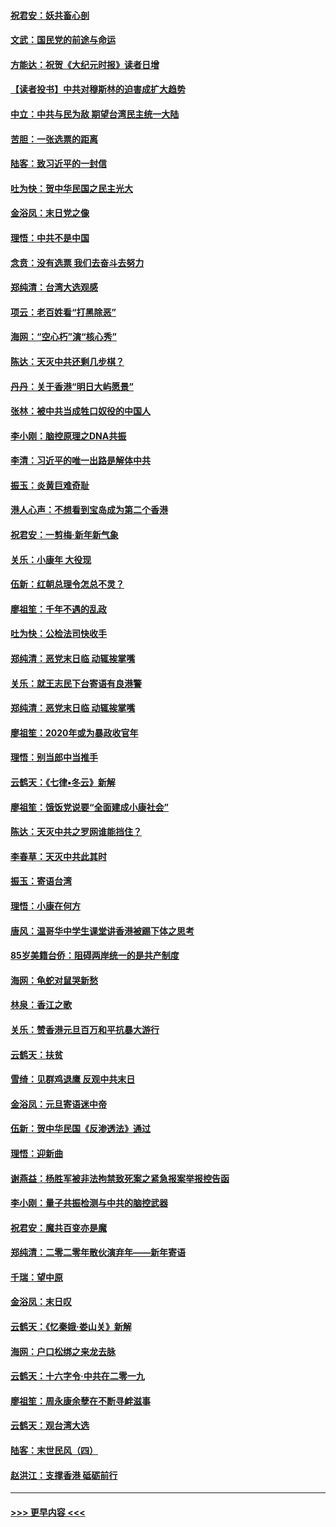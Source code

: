 #### [祝君安：妖共畜心剖](../pages/nsc993/n11794273.md?t=01160631) 
#### [文武：国民党的前途与命运](../pages/nsc993/n11794198.md?t=01160631) 
#### [方能达：祝贺《大纪元时报》读者日增](../pages/nsc993/n11793807.md?t=01160631) 
#### [【读者投书】中共对穆斯林的迫害成扩大趋势](../pages/nsc993/n11791371.md?t=01160631) 
#### [中立：中共与民为敌 期望台湾民主统一大陆](../pages/nsc993/n11790392.md?t=01160631) 
#### [苦胆：一张选票的距离](../pages/nsc993/n11788914.md?t=01160631) 
#### [陆客：致习近平的一封信](../pages/nsc993/n11788867.md?t=01160631) 
#### [吐为快：贺中华民国之民主光大](../pages/nsc993/n11788618.md?t=01160631) 
#### [金浴凤：末日党之像](../pages/nsc993/n11787475.md?t=01160631) 
#### [理悟：中共不是中国](../pages/nsc993/n11787463.md?t=01160631) 
#### [念贲：没有选票  我们去奋斗去努力](../pages/nsc993/n11787398.md?t=01160631) 
#### [郑纯清：台湾大选观感](../pages/nsc993/n11786210.md?t=01160631) 
#### [项云：老百姓看“打黑除恶”](../pages/nsc993/n11785398.md?t=01160631) 
#### [海网：“空心朽”演“核心秀”](../pages/nsc993/n11783874.md?t=01160631) 
#### [陈达：天灭中共还剩几步棋？](../pages/nsc993/n11783719.md?t=01160631) 
#### [丹丹：关于香港“明日大屿愿景”](../pages/nsc993/n11783273.md?t=01160631) 
#### [张林：被中共当成牲口奴役的中国人](../pages/nsc993/n11782397.md?t=01160631) 
#### [李小刚：脑控原理之DNA共振](../pages/nsc993/n11780962.md?t=01160631) 
#### [李清：习近平的唯一出路是解体中共](../pages/nsc993/n11780866.md?t=01160631) 
#### [振玉：炎黄巨难奇耻](../pages/nsc993/n11779632.md?t=01160631) 
#### [港人心声：不想看到宝岛成为第二个香港](../pages/nsc993/n11778817.md?t=01160631) 
#### [祝君安：一剪梅‧新年新气象](../pages/nsc993/n11776340.md?t=01160631) 
#### [关乐：小康年 大役现](../pages/nsc993/n11774213.md?t=01160631) 
#### [伍新：红朝总理令怎总不灵？](../pages/nsc993/n11770813.md?t=01160631) 
#### [廖祖笙：千年不遇的乱政](../pages/nsc993/n11770373.md?t=01160631) 
#### [吐为快：公检法司快收手](../pages/nsc993/n11770359.md?t=01160631) 
#### [郑纯清：恶党末日临 动辄挨掌嘴](../pages/nsc993/n11769912.md?t=01160631) 
#### [关乐：就王志民下台寄语有良港警](../pages/nsc993/n11769903.md?t=01160631) 
#### [郑纯清：恶党末日临 动辄挨掌嘴](../pages/nsc993/n11769356.md?t=01160631) 
#### [廖祖笙：2020年或为暴政收官年](../pages/nsc993/n11768216.md?t=01160631) 
#### [理悟：别当郎中当推手](../pages/nsc993/n11768243.md?t=01160631) 
#### [云鹤天：《七律▪冬云》新解](../pages/nsc993/n11768204.md?t=01160631) 
#### [廖祖笙：饿饭党说要“全面建成小康社会”](../pages/nsc993/n11767482.md?t=01160631) 
#### [陈达：天灭中共之罗网谁能挡住？](../pages/nsc993/n11767465.md?t=01160631) 
#### [李春草：天灭中共此其时](../pages/nsc993/n11767452.md?t=01160631) 
#### [振玉：寄语台湾](../pages/nsc993/n11767432.md?t=01160631) 
#### [理悟：小康在何方](../pages/nsc993/n11767394.md?t=01160631) 
#### [唐风：温哥华中学生课堂讲香港被踢下体之思考](../pages/nsc993/n11766848.md?t=01160631) 
#### [85岁美籍台侨：阻碍两岸统一的是共产制度](../pages/nsc993/n11765043.md?t=01160631) 
#### [海网：龟蛇对鼠哭新愁](../pages/nsc993/n11764895.md?t=01160631) 
#### [林泉：香江之歌](../pages/nsc993/n11764415.md?t=01160631) 
#### [关乐：赞香港元旦百万和平抗暴大游行](../pages/nsc993/n11764382.md?t=01160631) 
#### [云鹤天：扶贫](../pages/nsc993/n11764245.md?t=01160631) 
#### [雪绮：见群鸡退鹰  反观中共末日](../pages/nsc993/n11762112.md?t=01160631) 
#### [金浴凤：元旦寄语迷中帝](../pages/nsc993/n11761788.md?t=01160631) 
#### [伍新：贺中华民国《反渗透法》通过](../pages/nsc993/n11761994.md?t=01160631) 
#### [理悟：迎新曲](../pages/nsc993/n11761152.md?t=01160631) 
#### [谢燕益：杨胜军被非法拘禁致死案之紧急报案举报控告函](../pages/nsc993/n11756134.md?t=01160631) 
#### [李小刚：量子共振检测与中共的脑控武器](../pages/nsc993/n11754518.md?t=01160631) 
#### [祝君安：魔共百变亦是魔](../pages/nsc993/n11754469.md?t=01160631) 
#### [郑纯清：二零二零年散伙演弃年——新年寄语](../pages/nsc993/n11754195.md?t=01160631) 
#### [千瑞：望中原](../pages/nsc993/n11754159.md?t=01160631) 
#### [金浴凤：末日叹](../pages/nsc993/n11752359.md?t=01160631) 
#### [云鹤天：《忆秦娥‧娄山关》新解](../pages/nsc993/n11752348.md?t=01160631) 
#### [海网：户口松绑之来龙去脉](../pages/nsc993/n11752328.md?t=01160631) 
#### [云鹤天：十六字令‧中共在二零一九](../pages/nsc993/n11752305.md?t=01160631) 
#### [廖祖笙：周永康余孽在不断寻衅滋事](../pages/nsc993/n11751013.md?t=01160631) 
#### [云鹤天：观台湾大选](../pages/nsc993/n11751007.md?t=01160631) 
#### [陆客：末世民风（四）](../pages/nsc993/n11749203.md?t=01160631) 
#### [赵洪江：支撑香港 砥砺前行](../pages/nsc993/n11748482.md?t=01160631) 

----
#### [ >>> 更早内容 <<< ](../indexes/nsc993-earlier.md)
